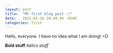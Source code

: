 ```yaml
---
layout: post
title:  "MY first blog post :)"
date:   2021-02-28 20:49:49 -0500
categories: first
---
```


Hello, everyone. I have no idea what I am doing! =D

**Bold stuff** _italics stuff_